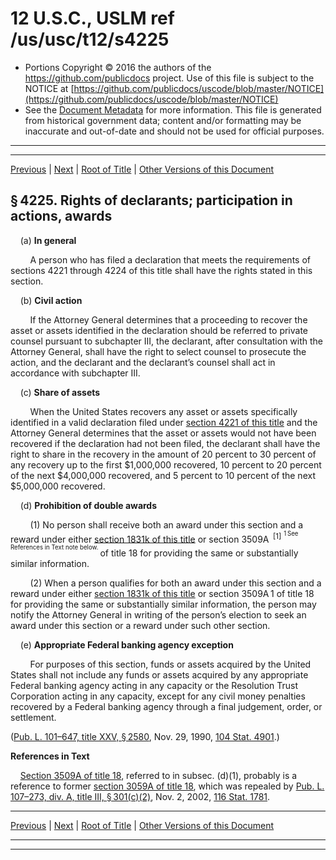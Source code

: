 ---
---

# 12 U.S.C., USLM ref /us/usc/t12/s4225

* Portions Copyright © 2016 the authors of the https://github.com/publicdocs project.
  Use of this file is subject to the NOTICE at [https://github.com/publicdocs/uscode/blob/master/NOTICE](https://github.com/publicdocs/uscode/blob/master/NOTICE)
* See the [Document Metadata](././../../../../..//README.md) for more information.
  This file is generated from historical government data; content and/or formatting may be inaccurate and out-of-date and should not be used for official purposes.

----------
----------

[Previous](./../../../../..//us/usc/t12/ch43/schII/m__us_usc_t12_s4224.md) | [Next](./../../../../..//us/usc/t12/ch43/schII/m__us_usc_t12_s4226.md) | [Root of Title](./../../../../../) | [Other Versions of this Document](https://publicdocs.github.io/go/links?ns=uslm&ref=%2Fus%2Fusc%2Ft12%2Fs4225)

## § 4225. Rights of declarants; participation in actions, awards

    (a) __In general__ 

        A person who has filed a declaration that meets the requirements of sections 4221 through 4224 of this title shall have the rights stated in this section.

    (b) __Civil action__ 

        If the Attorney General determines that a proceeding to recover the asset or assets identified in the declaration should be referred to private counsel pursuant to subchapter III, the declarant, after consultation with the Attorney General, shall have the right to select counsel to prosecute the action, and the declarant and the declarant’s counsel shall act in accordance with subchapter III.

    (c) __Share of assets__ 

        When the United States recovers any asset or assets specifically identified in a valid declaration filed under [section 4221 of this title][/us/usc/t12/s4221] and the Attorney General determines that the asset or assets would not have been recovered if the declaration had not been filed, the declarant shall have the right to share in the recovery in the amount of 20 percent to 30 percent of any recovery up to the first $1,000,000 recovered, 10 percent to 20 percent of the next $4,000,000 recovered, and 5 percent to 10 percent of the next $5,000,000 recovered.

    (d) __Prohibition of double awards__ 

        (1) No person shall receive both an award under this section and a reward under either [section 1831k of this title][/us/usc/t12/s1831k] or section 3509A  <sup>\[1\]</sup>  <sup><sup> 1 See References in Text note below. </sup></sup>  of title 18 for providing the same or substantially similar information.

        (2) When a person qualifies for both an award under this section and a reward under either [section 1831k of this title][/us/usc/t12/s1831k] or section 3509A 1 of title 18 for providing the same or substantially similar information, the person may notify the Attorney General in writing of the person’s election to seek an award under this section or a reward under such other section.

    (e) __Appropriate Federal banking agency exception__ 

        For purposes of this section, funds or assets acquired by the United States shall not include any funds or assets acquired by any appropriate Federal banking agency acting in any capacity or the Resolution Trust Corporation acting in any capacity, except for any civil money penalties recovered by a Federal banking agency through a final judgement, order, or settlement.

([Pub. L. 101–647, title XXV, § 2580][/us/pl/101/647/s2580], Nov. 29, 1990, [104 Stat. 4901][/us/stat/104/4901].)

 __References in Text__ 

    [Section 3509A of title 18][/us/usc/t18/s3509A], referred to in subsec. (d)(1), probably is a reference to former [section 3059A of title 18][/us/usc/t18/s3059A], which was repealed by [Pub. L. 107–273, div. A, title III, § 301(c)(2)][/us/pl/107/273/s301/c/2], Nov. 2, 2002, [116 Stat. 1781][/us/stat/116/1781].

----------

[Previous](./../../../../..//us/usc/t12/ch43/schII/m__us_usc_t12_s4224.md) | [Next](./../../../../..//us/usc/t12/ch43/schII/m__us_usc_t12_s4226.md) | [Root of Title](./../../../../../) | [Other Versions of this Document](https://publicdocs.github.io/go/links?ns=uslm&ref=%2Fus%2Fusc%2Ft12%2Fs4225)

----------
----------

[/us/usc/t12/s4221]: https://publicdocs.github.io/go/links?ns=uslm&ref=%2Fus%2Fusc%2Ft12%2Fs4221
[/us/usc/t12/s1831k]: https://publicdocs.github.io/go/links?ns=uslm&ref=%2Fus%2Fusc%2Ft12%2Fs1831k
[/us/usc/t12/s1831k]: https://publicdocs.github.io/go/links?ns=uslm&ref=%2Fus%2Fusc%2Ft12%2Fs1831k
[/us/pl/101/647/s2580]: https://publicdocs.github.io/go/links?ns=uslm&ref=%2Fus%2Fpl%2F101%2F647%2Fs2580
[/us/stat/104/4901]: https://publicdocs.github.io/go/links?ns=uslm&ref=%2Fus%2Fstat%2F104%2F4901
[/us/usc/t18/s3509A]: https://publicdocs.github.io/go/links?ns=uslm&ref=%2Fus%2Fusc%2Ft18%2Fs3509A
[/us/usc/t18/s3059A]: https://publicdocs.github.io/go/links?ns=uslm&ref=%2Fus%2Fusc%2Ft18%2Fs3059A
[/us/pl/107/273/s301/c/2]: https://publicdocs.github.io/go/links?ns=uslm&ref=%2Fus%2Fpl%2F107%2F273%2Fs301%2Fc%2F2
[/us/stat/116/1781]: https://publicdocs.github.io/go/links?ns=uslm&ref=%2Fus%2Fstat%2F116%2F1781


